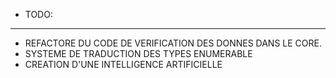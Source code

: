 + TODO:
-------

- REFACTORE DU CODE DE VERIFICATION DES DONNES DANS LE CORE.
- SYSTEME DE TRADUCTION DES TYPES ENUMERABLE
- CREATION D'UNE INTELLIGENCE ARTIFICIELLE